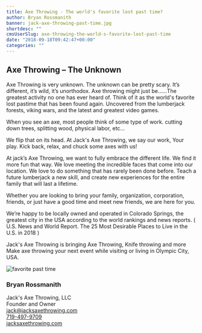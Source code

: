 ```yaml
---
title: Axe Throwing - The world's favorite lost past time?
author: Bryan Rossmanith
banner: jack-axe-throwing-past-time.jpg
shortdesc: ""
cmsUserSlug: axe-throwing-the-world-s-favorite-lost-past-time
date: "2018-09-18T09:42:47+00:00"
categories: ""
---
```


## Axe Throwing – The Unknown

Axe Throwing is very unknown. The unknown can be pretty scary. It’s different, it’s wild, it’s unorthodox. Axe throwing might just be……The greatest activity no one has ever heard of. Think of it as the world's favorite lost pastime that has been found again. Uncovered from the lumberjack forests, viking wars, and the latest and greatest video games. 

When you see an axe, most people think of some type of work. cutting down trees, splitting wood, physical labor, etc...  

We flip that on its head. At Jack's Axe Throwing, we say our work, Your play. Kick back, relax, and chuck some axes with us!

At jack’s Axe Throwing, we want to fully embrace the different life. We find it more fun that way. We love meeting the incredible faces that come into our location. We love to do something that has rarely been done before. Teach a future lumberjack a new skill, and create new experiences for the entire family that will last a lifetime. 

Whether you are looking to bring your family, organization, corporation, friends, or just have a good time and meet new friends, we are here for you.

We’re happy to be locally owned and operated in Colorado Springs, the greatest city in the USA according to the world rankings and news reports. ( U.S. News and World Report. The 25 Most Desirable Places to Live in the U.S. in 2018 )

Jack's Axe Throwing is bringing Axe Throwing, Knife throwing and more Make axe throwing your next event while visiting or living in Olympic City, USA.

![favorite past time](https://res.cloudinary.com/dsoapbw26/image/upload/v1550113892/jackaxethrowing/jack-axe-throwing-past-time.jpg)

### Bryan Rossmanith

Jack's Axe Throwing, LLC<br/>
Founder and Owner<br/>
[jack@jacksaxethrowing.com](mailto:jack@jacksaxethrowing.com)<br/>
[719-497-9709](tel://719-497-9709)<br/>
[jacksaxethrowing.com](https://jacksaxethrowing.com)


